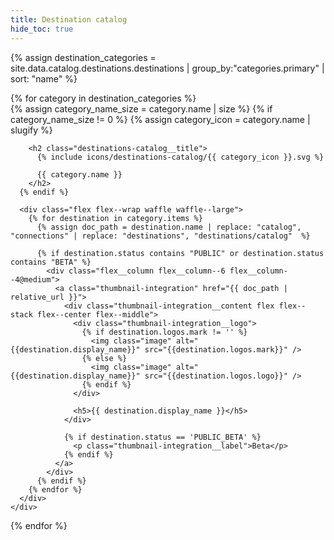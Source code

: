 ```yaml
---
title: Destination catalog
hide_toc: true
---
```


{% assign destination_categories = site.data.catalog.destinations.destinations | group_by:"categories.primary" | sort: "name" %}

<div class="destinations-catalog">
  {% for category in destination_categories %}
    <div class="destinations-catalog__section">
      {% assign category_name_size = category.name | size %}
      {% if category_name_size != 0 %}
        {% assign category_icon = category.name | slugify %}

        <h2 class="destinations-catalog__title">
          {% include icons/destinations-catalog/{{ category_icon }}.svg %}

          {{ category.name }}
        </h2>
      {% endif %}

      <div class="flex flex--wrap waffle waffle--large">
        {% for destination in category.items %}
          {% assign doc_path = destination.name | replace: "catalog", "connections" | replace: "destinations", "destinations/catalog"  %}

          {% if destination.status contains "PUBLIC" or destination.status contains "BETA" %}
            <div class="flex__column flex__column--6 flex__column--4@medium">
              <a class="thumbnail-integration" href="{{ doc_path | relative_url }}">
                <div class="thumbnail-integration__content flex flex--stack flex--center flex--middle">
                  <div class="thumbnail-integration__logo">
                    {% if destination.logos.mark != '' %}
                      <img class="image" alt="{{destination.display_name}}" src="{{destination.logos.mark}}" />
                    {% else %}
                      <img class="image" alt="{{destination.display_name}}" src="{{destination.logos.logo}}" />
                    {% endif %}
                  </div>

                  <h5>{{ destination.display_name }}</h5>
                </div>

                {% if destination.status == 'PUBLIC_BETA' %}
                  <p class="thumbnail-integration__label">Beta</p>
                {% endif %}
              </a>
            </div>
          {% endif %}
        {% endfor %}
      </div>
    </div>
  {% endfor %}
</div>

